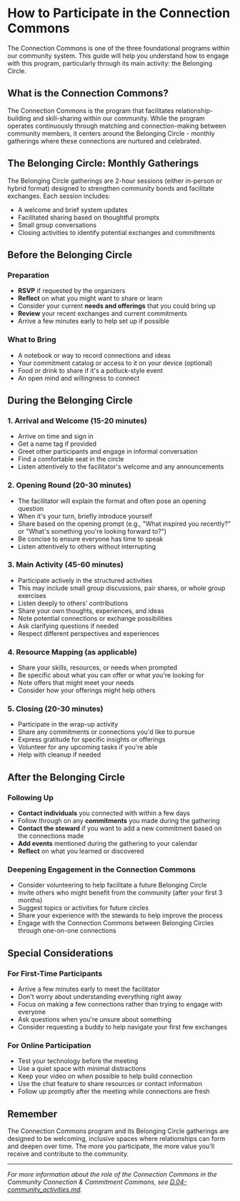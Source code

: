 # How to Participate in the Connection Commons

The Connection Commons is one of the three foundational programs within our community system. This guide will help you understand how to engage with this program, particularly through its main activity: the Belonging Circle.

## What is the Connection Commons?

The Connection Commons is the program that facilitates relationship-building and skill-sharing within our community. While the program operates continuously through matching and connection-making between community members, it centers around the Belonging Circle - monthly gatherings where these connections are nurtured and celebrated.

## The Belonging Circle: Monthly Gatherings

The Belonging Circle gatherings are 2-hour sessions (either in-person or hybrid format) designed to strengthen community bonds and facilitate exchanges. Each session includes:
- A welcome and brief system updates
- Facilitated sharing based on thoughtful prompts
- Small group conversations 
- Closing activities to identify potential exchanges and commitments

## Before the Belonging Circle

### Preparation
- **RSVP** if requested by the organizers
- **Reflect** on what you might want to share or learn
- Consider your current **needs and offerings** that you could bring up
- **Review** your recent exchanges and current commitments
- Arrive a few minutes early to help set up if possible

### What to Bring
- A notebook or way to record connections and ideas
- Your commitment catalog or access to it on your device (optional)
- Food or drink to share if it's a potluck-style event
- An open mind and willingness to connect

## During the Belonging Circle

### 1. Arrival and Welcome (15-20 minutes)
- Arrive on time and sign in
- Get a name tag if provided
- Greet other participants and engage in informal conversation
- Find a comfortable seat in the circle
- Listen attentively to the facilitator's welcome and any announcements

### 2. Opening Round (20-30 minutes)
- The facilitator will explain the format and often pose an opening question
- When it's your turn, briefly introduce yourself
- Share based on the opening prompt (e.g., "What inspired you recently?" or "What's something you're looking forward to?")
- Be concise to ensure everyone has time to speak
- Listen attentively to others without interrupting

### 3. Main Activity (45-60 minutes)
- Participate actively in the structured activities
- This may include small group discussions, pair shares, or whole group exercises
- Listen deeply to others' contributions
- Share your own thoughts, experiences, and ideas
- Note potential connections or exchange possibilities
- Ask clarifying questions if needed
- Respect different perspectives and experiences

### 4. Resource Mapping (as applicable)
- Share your skills, resources, or needs when prompted
- Be specific about what you can offer or what you're looking for
- Note offers that might meet your needs
- Consider how your offerings might help others

### 5. Closing (20-30 minutes)
- Participate in the wrap-up activity
- Share any commitments or connections you'd like to pursue
- Express gratitude for specific insights or offerings
- Volunteer for any upcoming tasks if you're able
- Help with cleanup if needed

## After the Belonging Circle

### Following Up
- **Contact individuals** you connected with within a few days
- Follow through on any **commitments** you made during the gathering
- **Contact the steward** if you want to add a new commitment based on the connections made
- **Add events** mentioned during the gathering to your calendar
- **Reflect** on what you learned or discovered

### Deepening Engagement in the Connection Commons
- Consider volunteering to help facilitate a future Belonging Circle
- Invite others who might benefit from the community (after your first 3 months)
- Suggest topics or activities for future circles
- Share your experience with the stewards to help improve the process
- Engage with the Connection Commons between Belonging Circles through one-on-one connections

## Special Considerations

### For First-Time Participants
- Arrive a few minutes early to meet the facilitator
- Don't worry about understanding everything right away
- Focus on making a few connections rather than trying to engage with everyone
- Ask questions when you're unsure about something
- Consider requesting a buddy to help navigate your first few exchanges

### For Online Participation
- Test your technology before the meeting
- Use a quiet space with minimal distractions
- Keep your video on when possible to help build connection
- Use the chat feature to share resources or contact information
- Follow up promptly after the meeting while connections are fresh

## Remember
The Connection Commons program and its Belonging Circle gatherings are designed to be welcoming, inclusive spaces where relationships can form and deepen over time. The more you participate, the more value you'll receive and contribute to the community.

---

*For more information about the role of the Connection Commons in the Community Connection & Commitment Commons, see [D.04-community_activities.md](notes/ics/ccc/archive/v0.19/D-Examples/D.04-community_activities.md).*